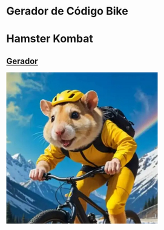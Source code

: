# Gerador de Código Bike
# Hamster Kombat

## [Gerador](https://wsinc.github.io/index.html)

[<img src="Logo.jpg" width="400">](https://wsinc.github.io/teste/index.html)
